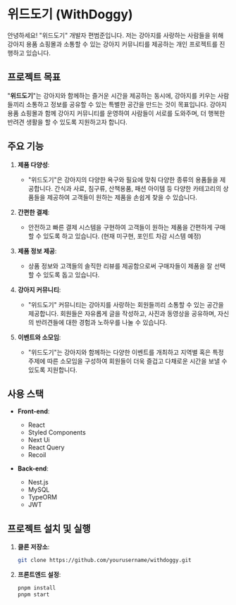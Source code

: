 # 위드도기 (WithDoggy)

안녕하세요! "위드도기" 개발자 편범준입니다. 저는 강아지를 사랑하는 사람들을 위해 강아지 용품 쇼핑몰과 소통할 수 있는 강아지 커뮤니티를 제공하는 개인 프로젝트를 진행하고 있습니다.

## 프로젝트 목표

"**위드도기**"는 강아지와 함께하는 즐거운 시간을 제공하는 동시에, 강아지를 키우는 사람들끼리 소통하고 정보를 공유할 수 있는 특별한 공간을 만드는 것이 목표입니다. 강아지 용품 쇼핑몰과 함께 강아지 커뮤니티를 운영하여 사람들이 서로를 도와주며, 더 행복한 반려견 생활을 할 수 있도록 지원하고자 합니다.

## 주요 기능

1. **제품 다양성**: 
   - "위드도기"은 강아지의 다양한 욕구와 필요에 맞춰 다양한 종류의 용품들을 제공합니다. 간식과 사료, 침구류, 산책용품, 패션 아이템 등 다양한 카테고리의 상품들을 제공하여 고객들이 원하는 제품을 손쉽게 찾을 수 있습니다.
   
2. **간편한 결제**: 
   - 안전하고 빠른 결제 시스템을 구현하여 고객들이 원하는 제품을 간편하게 구매할 수 있도록 하고 있습니다. (현재 미구현, 포인트 차감 시스템 예정)

3. **제품 정보 제공**: 
   - 상품 정보와 고객들의 솔직한 리뷰를 제공함으로써 구매자들이 제품을 잘 선택할 수 있도록 돕고 있습니다.

4. **강아지 커뮤니티**: 
   - "위드도기" 커뮤니티는 강아지를 사랑하는 회원들끼리 소통할 수 있는 공간을 제공합니다. 회원들은 자유롭게 글을 작성하고, 사진과 동영상을 공유하며, 자신의 반려견들에 대한 경험과 노하우를 나눌 수 있습니다.

5. **이벤트와 소모임**: 
   - "위드도기"는 강아지와 함께하는 다양한 이벤트를 개최하고 지역별 혹은 특정 주제에 따른 소모임을 구성하여 회원들이 더욱 즐겁고 다채로운 시간을 보낼 수 있도록 지원합니다.

## 사용 스택

- **Front-end**:
  - React
  - Styled Components
  - Next Ui
  - React Query
  - Recoil
    
- **Back-end**:
  - Nest.js
  - MySQL
  - TypeORM
  - JWT


## 프로젝트 설치 및 실행

1. **클론 저장소**:
    ```bash
    git clone https://github.com/yourusername/withdoggy.git
    ```

2. **프론트엔드 설정**:
    ```bash
    pnpm install
    pnpm start
    ```


